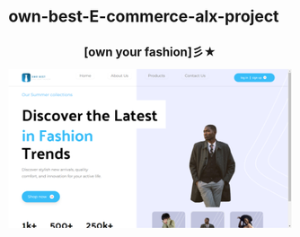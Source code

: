 # own-best-E-commerce-alx-project

<h2 align='center'> [own your fashion]彡★ </h2>


![leetcode image](Home.png)

